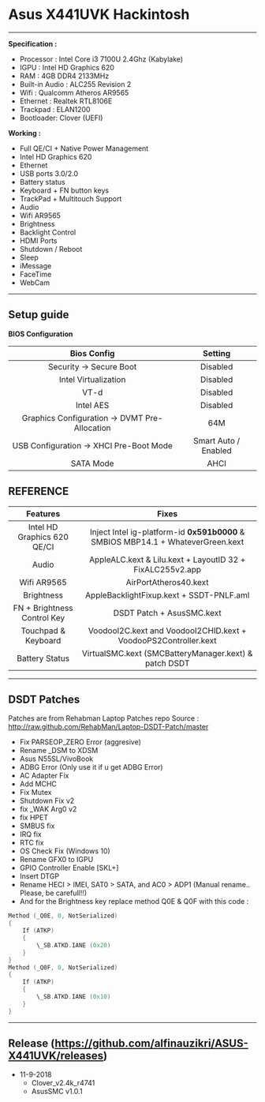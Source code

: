 # Asus X441UVK Hackintosh

-------
**Specification :**

 - Processor : Intel Core i3 7100U 2.4Ghz (Kabylake)
 - IGPU : Intel HD Graphics 620
 - RAM : 4GB DDR4 2133MHz 
 - Built-in Audio : ALC255 Revision 2
 - Wifi : Qualcomm Atheros AR9565
 - Ethernet : Realtek RTL8106E
 - Trackpad : ELAN1200
 - Bootloader: Clover (UEFI)
 

**Working :**

 - Full QE/CI + Native Power Management
 - Intel HD Graphics 620
 - Ethernet
 - USB ports 3.0/2.0
 - Battery status
 - Keyboard + FN button keys
 - TrackPad + Multitouch Support
 - Audio
 - Wifi AR9565
 - Brightness
 - Backlight Control
 - HDMI Ports
 - Shutdown / Reboot
 - Sleep
 - iMessage
 - FaceTime
 - WebCam
 

----------

**Setup guide**
-----------

**BIOS Configuration**

Bios Config | Setting 
:---:| :---:
Security -> Secure Boot | Disabled
Intel Virtualization    | Disabled
VT-d | Disabled
Intel AES | Disabled
Graphics Configuration -> DVMT Pre-Allocation | 64M
USB Configuration -> XHCI Pre-Boot Mode | Smart Auto / Enabled
SATA Mode | AHCI


**REFERENCE**
--------------

| Features  |   Fixes      |
| :------------: | :------------: |
|     Intel HD Graphics 620 QE/CI           |   Inject Intel  ig-platform-id **0x591b0000**   & SMBIOS MBP14.1 + WhateverGreen.kext       |   
| Audio |        AppleALC.kext & Lilu.kext + LayoutID 32 + FixALC255v2.app        |  
| Wifi AR9565 | AirPortAtheros40.kext
| Brightness |  AppleBacklightFixup.kext + SSDT-PNLF.aml
| FN + Brightness Control Key | DSDT Patch + AsusSMC.kext | 
| Touchpad & Keyboard  | VoodooI2C.kext and VoodooI2CHID.kext + VoodooPS2Controller.kext
| Battery Status | VirtualSMC.kext (SMCBatteryManager.kext) & patch DSDT

----------------

**DSDT Patches**
---------------

Patches are from Rehabman Laptop Patches repo Source :  http://raw.github.com/RehabMan/Laptop-DSDT-Patch/master

- Fix PARSEOP_ZERO Error (aggresive)
- Rename _DSM to XDSM
- Asus N55SL/VivoBook
- ADBG Error (Only use it if u get ADBG Error)
- AC Adapter Fix
- Add MCHC
- Fix Mutex
- Shutdown Fix v2
- fix _WAK  Arg0 v2
- fix HPET
- SMBUS fix
- IRQ fix
- RTC fix
- OS Check Fix (Windows 10)
- Rename GFX0 to IGPU
- GPIO Controller Enable [SKL+]
- Insert DTGP
- Rename HECI > IMEI, SAT0 > SATA, and AC0 > ADP1 (Manual rename.. Please, be carefull!!)
- And for the Brightness key replace method Q0E & Q0F with this code :

```c
Method (_Q0E, 0, NotSerialized)  
{
    If (ATKP)
    {
        \_SB.ATKD.IANE (0x20)
    }
}
Method (_Q0F, 0, NotSerialized)
{
    If (ATKP)
    {
        \_SB.ATKD.IANE (0x10)
    }
}
```

---------------

**Release** (https://github.com/alfinauzikri/ASUS-X441UVK/releases)
---------------

* 11-9-2018
  * Clover_v2.4k_r4741
  * AsusSMC v1.0.1
